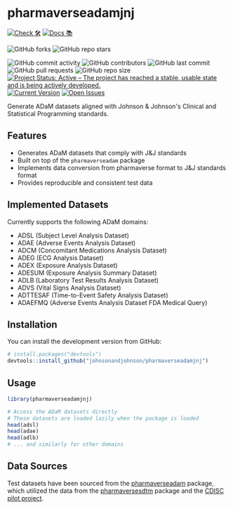 # pharmaverseadamjnj

<!-- start badges -->
[![Check 🛠](https://github.com/johnsonandjohnson/pharmaverseadammjnj/actions/workflows/R-CMD-check.yaml/badge.svg)](https://github.com/johnsonandjohnson/pharmaverseadammjnj/actions/workflows/R-CMD-check.yaml)
[![Docs 📚](https://github.com/johnsonandjohnson/pharmaverseadammjnj/actions/workflows/pkgdown.yaml/badge.svg)](https://johnsonandjohnson.github.io/pharmaverseadammjnj/)

![GitHub forks](https://img.shields.io/github/forks/johnsonandjohnson/pharmaverseadammjnj?style=social)
![GitHub repo stars](https://img.shields.io/github/stars/johnsonandjohnson/pharmaverseadammjnj?style=social)

![GitHub commit activity](https://img.shields.io/github/commit-activity/m/johnsonandjohnson/pharmaverseadammjnj)
![GitHub contributors](https://img.shields.io/github/contributors/johnsonandjohnson/pharmaverseadammjnj)
![GitHub last commit](https://img.shields.io/github/last-commit/johnsonandjohnson/pharmaverseadammjnj)
![GitHub pull requests](https://img.shields.io/github/issues-pr/johnsonandjohnson/pharmaverseadammjnj)
![GitHub repo size](https://img.shields.io/github/repo-size/johnsonandjohnson/pharmaverseadammjnj)
[![Project Status: Active – The project has reached a stable, usable state and is being actively developed.](https://www.repostatus.org/badges/latest/active.svg)](https://www.repostatus.org/#active)
[![Current Version](https://img.shields.io/github/r-package/v/johnsonandjohnson/pharmaverseadammjnj/main?color=purple&label=package%20version)](https://github.com/johnsonandjohnson/pharmaverseadammjnj/tree/main)
[![Open Issues](https://img.shields.io/github/issues-raw/johnsonandjohnson/pharmaverseadammjnj?color=red&label=open%20issues)](https://github.com/johnsonandjohnson/pharmaverseadammjnj/issues?q=is%3Aissue+is%3Aopen+sort%3Aupdated-desc)
<!-- [![Coverage](https://github.com/johnsonandjohnson/pharmaverseadammjnj/actions/workflows/coverage.yaml/badge.svg)](https://github.com/johnsonandjohnson/pharmaverseadammjnj/actions/workflows/coverage.yaml) -->
<!-- end badges -->

Generate ADaM datasets aligned with Johnson & Johnson's Clinical and Statistical Programming standards.


## Features

- Generates ADaM datasets that comply with J&J standards
- Built on top of the `pharmaverseadam` package
- Implements data conversion from pharmaverse format to J&J standards format
- Provides reproducible and consistent test data

## Implemented Datasets

Currently supports the following ADaM domains:

* ADSL (Subject Level Analysis Dataset)
* ADAE (Adverse Events Analysis Dataset)
* ADCM (Concomitant Medications Analysis Dataset)
* ADEG (ECG Analysis Dataset)
* ADEX (Exposure Analysis Dataset)
* ADESUM (Exposure Analysis Summary Dataset) 
* ADLB (Laboratory Test Results Analysis Dataset)
* ADVS (Vital Signs Analysis Dataset)
* ADTTESAF (Time-to-Event Safety Analysis Dataset)
* ADAEFMQ (Adverse Events Analysis Dataset FDA Medical Query)

## Installation

You can install the development version from GitHub:

```r
# install.packages("devtools")
devtools::install_github("johnsonandjohnson/pharmaverseadamjnj")
```

## Usage

```r
library(pharmaverseadamjnj)

# Access the ADaM datasets directly
# These datasets are loaded lazily when the package is loaded
head(adsl)
head(adae)
head(adlb)
# ... and similarly for other domains
```

## Data Sources
Test datasets have been sourced from the [pharmaverseadam](https://github.com/pharmaverse/pharmaverseadam) package, which utilized the data from the [pharmaversesdtm](https://github.com/pharmaverse/pharmaversesdtm) package and the [CDISC pilot project](https://github.com/cdisc-org/sdtm-adam-pilot-project).
